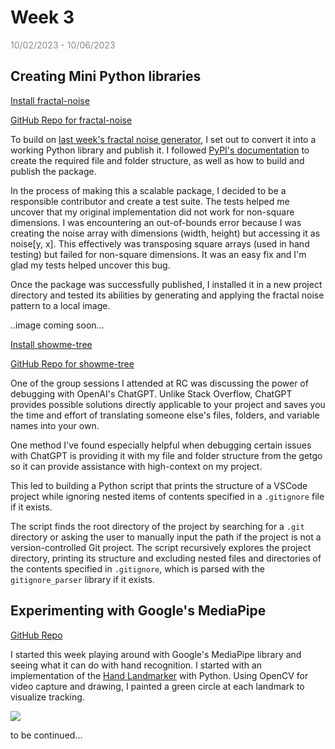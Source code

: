 # Week 3

<span style="opacity: 0.5;">10/02/2023 - 10/06/2023</span>

## Creating Mini Python libraries

[Install fractal-noise](https://pypi.org/project/fractal-noise/)

[GitHub Repo for fractal-noise](https://github.com/sshovkov/fractal-noise-package)

To build on [last week's fractal noise generator](https://github.com/sshovkov/recurse-center-journal/blob/main/Week2.md#a-fractal-noise-generator), I set out to convert it into a working Python library and publish it. I followed [PyPI's documentation](https://packaging.python.org/tutorials/packaging-projects/) to create the required file and folder structure, as well as how to build and publish the package.

In the process of making this a scalable package, I decided to be a responsible contributor and create a test suite. The tests helped me uncover that my original implementation did not work for non-square dimensions. I was encountering an out-of-bounds error because I was creating the noise array with dimensions (width, height) but accessing it as noise[y, x]. This effectively was transposing square arrays (used in hand testing) but failed for non-square dimensions. It was an easy fix and I'm glad my tests helped uncover this bug.

Once the package was successfully published, I installed it in a new project directory and tested its abilities by generating and applying the fractal noise pattern to a local image.

..image coming soon...

[Install showme-tree](https://pypi.org/project/showme-tree/)

[GitHub Repo for showme-tree](https://github.com/sshovkov/showme-folder-structure)

One of the group sessions I attended at RC was discussing the power of debugging with OpenAI's ChatGPT. Unlike Stack Overflow, ChatGPT provides possible solutions directly applicable to your project and saves you the time and effort of translating someone else's files, folders, and variable names into your own.

One method I've found especially helpful when debugging certain issues with ChatGPT is providing it with my file and folder structure from the getgo so it can provide assistance with high-context on my project.

This led to building a Python script that prints the structure of a VSCode project while ignoring nested items of contents specified in a `.gitignore` file if it exists.

The script finds the root directory of the project by searching for a `.git` directory or asking the user to manually input the path if the project is not a version-controlled Git project. The script recursively explores the project directory, printing its structure and excluding nested files and directories of the contents specified in `.gitignore`, which is parsed with the `gitignore_parser` library if it exists.

## Experimenting with Google's MediaPipe

[GitHub Repo](https://github.com/sshovkov/finger-painting-hand-recognition-model)

I started this week playing around with Google's MediaPipe library and seeing what it can do with hand recognition. I started with an implementation of the [Hand Landmarker](https://developers.google.com/mediapipe/solutions/vision/hand_landmarker/python) with Python. Using OpenCV for video capture and drawing, I painted a green circle at each landmark to visualize tracking.

![](assets/week3/ezgif-1-85bf5f02ca.gif)

to be continued...

